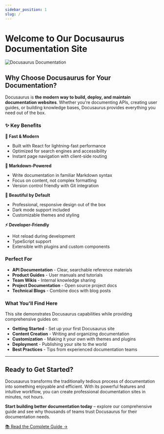 ```yaml
---
sidebar_position: 1
slug: /
---
```


# Welcome to Our Docusaurus Documentation Site

<div style={{textAlign: 'center', marginBottom: '2rem'}}>
  <img src="/img/undraw_docusaurus_tree.svg" alt="Docusaurus Documentation" style={{width: '300px', height: 'auto'}} />
</div>

## Why Choose Docusaurus for Your Documentation?

Docusaurus is **the modern way to build, deploy, and maintain documentation websites**. Whether you're documenting APIs, creating user guides, or building knowledge bases, Docusaurus provides everything you need out of the box.

### ✨ Key Benefits

**🚀 Fast & Modern**

- Built with React for lightning-fast performance
- Optimized for search engines and accessibility
- Instant page navigation with client-side routing

**📝 Markdown-Powered**

- Write documentation in familiar Markdown syntax
- Focus on content, not complex formatting
- Version control friendly with Git integration

**🎨 Beautiful by Default**

- Professional, responsive design out of the box
- Dark mode support included
- Customizable themes and styling

**⚡ Developer-Friendly**

- Hot reload during development
- TypeScript support
- Extensible with plugins and custom components

### Perfect For

- **API Documentation** - Clear, searchable reference materials
- **Product Guides** - User manuals and tutorials
- **Team Wikis** - Internal knowledge sharing
- **Project Documentation** - Open source project docs
- **Technical Blogs** - Combine docs with blog posts

### What You'll Find Here

This site demonstrates Docusaurus capabilities while providing comprehensive guides on:

- **Getting Started** - Set up your first Docusaurus site
- **Content Creation** - Writing and organizing documentation
- **Customization** - Making it your own with themes and plugins
- **Deployment** - Publishing your site to the world
- **Best Practices** - Tips from experienced documentation teams

---

## Ready to Get Started?

Docusaurus transforms the traditionally tedious process of documentation into something enjoyable and efficient. With its powerful features and intuitive workflow, you can create professional documentation sites in minutes, not hours.

**Start building better documentation today** – explore our comprehensive guide and see why thousands of teams trust Docusaurus for their documentation needs.

<div style={{textAlign: 'center', marginTop: '2rem'}}>
  <a href="/using-docusaurus" style={{
    display: 'inline-block',
    backgroundColor: 'var(--ifm-color-primary)',
    color: 'white',
    padding: '12px 24px',
    borderRadius: '6px',
    textDecoration: 'none',
    fontWeight: 'bold'
  }}>
    📚 Read the Complete Guide →
  </a>
</div>
